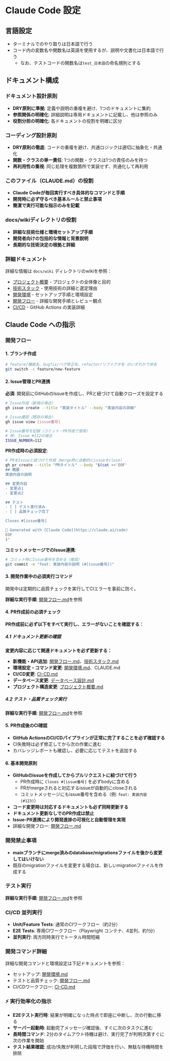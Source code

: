 # Claude Code 設定

## 言語設定
- ターミナルでのやり取りは日本語で行う
- コード内の変数名や関数名は英語を使用するが、説明や文書化は日本語で行う
    - なお、テストコードの関数名は`test_日本語`の命名規則とする

## ドキュメント構成

### ドキュメント設計原則
- **DRY原則に準拠**: 定義や説明の重複を避け、1つのドキュメントに集約
- **参照関係の明確化**: 詳細説明は専用ドキュメントに記載し、他は参照のみ
- **役割分担の明確化**: 各ドキュメントの役割を明確に区分

### コーディング設計原則
- **DRY原則の徹底**: コードの重複を避け、共通ロジックは適切に抽象化・共通化
- **関数・クラスの単一責任**: 1つの関数・クラスは1つの責任のみを持つ
- **再利用性の重視**: 同じ処理を複数箇所で実装せず、共通化して再利用

### このファイル（CLAUDE.md）の役割
- **Claude Codeが毎回実行すべき具体的なコマンドと手順**
- **開発時に必ず守るべき基本ルールと禁止事項**
- **簡潔で実行可能な指示のみを記載**

### docs/wikiディレクトリの役割
- **詳細な技術仕様と環境セットアップ手順**
- **開発者向けの包括的な情報と背景説明**
- **長期的な技術決定の根拠と詳細**

### 詳細ドキュメント
詳細な情報は `docs/wiki` ディレクトリのwikiを参照：
- [プロジェクト概要](docs/wiki/プロジェクト概要.md) - プロジェクトの全体像と目的
- [技術スタック](docs/wiki/技術スタック.md) - 使用技術の詳細と選定理由
- [開発環境](docs/wiki/開発環境.md) - セットアップ手順と環境設定
- [開発フロー](docs/wiki/開発フロー.md) - 詳細な開発手順とレビュー観点
- [CI/CD](docs/wiki/CI-CD.md) - GitHub Actions の実装詳細

## Claude Code への指示

### 開発フロー

#### 1. ブランチ作成
```bash
# feature/機能名、bugfix/バグ修正名、refactor/リファクタ名 のいずれかで命名
git switch -c feature/new-feature
```

#### 2. Issue管理とPR連携
**必須**: 開発前にGitHubのIssueを作成し、PRと紐づけて自動クローズを設定する

```bash
# Issue作成（新規の場合）
gh issue create --title "実装タイトル" --body "実装内容の詳細"

# Issue確認（既存の場合）
gh issue view [issue番号]

# Issue番号を記録（コミット・PR作成で使用）
# 例: Issue #112の場合
ISSUE_NUMBER=112
```

**PR作成時の必須設定**:
```bash
# PRをIssueと紐づけて作成（merge時に自動的にissueをclose）
gh pr create --title "PRタイトル" --body "$(cat <<'EOF'
## 概要
実装内容の説明

## 変更内容
- 変更点1
- 変更点2

## テスト
- [ ] テスト実行済み
- [ ] 品質チェック完了

Closes #[issue番号]

🤖 Generated with [Claude Code](https://claude.ai/code)
EOF
)"
```

**コミットメッセージでのIssue連携**:
```bash
# コミット時にIssue番号を含める（推奨）
git commit -m "feat: 実装内容の説明 (#[issue番号])"
```

#### 3. 開発作業中の必須実行コマンド
開発中は定期的に品質チェックを実行してCIエラーを事前に防ぐ。

**詳細な実行手順**: [開発フロー.md](docs/wiki/開発フロー.md)を参照

#### 4. PR作成前の必須チェック
**PR作成前に必ず以下をすべて実行し、エラーがないことを確認する：**

##### 4.1 ドキュメント更新の確認
**変更内容に応じて関連ドキュメントを必ず更新する：**
- **新機能・API追加**: [開発フロー.md](docs/wiki/開発フロー.md)、[技術スタック.md](docs/wiki/技術スタック.md)
- **環境設定・コマンド変更**: [開発環境.md](docs/wiki/開発環境.md)、CLAUDE.md
- **CI/CD変更**: [CI-CD.md](docs/wiki/CI-CD.md)
- **データベース変更**: [データベース設計.md](docs/wiki/データベース設計.md)
- **プロジェクト構造変更**: [プロジェクト概要.md](docs/wiki/プロジェクト概要.md)

##### 4.2 テスト・品質チェック実行
**詳細な実行手順**: [開発フロー.md](docs/wiki/開発フロー.md)を参照

#### 5. PR作成後のCI確認
- **GitHub ActionsのCI/CDパイプラインが正常に完了することを必ず確認する**
- CI失敗時は必ず修正してから次の作業に進む
- カバレッジレポートも確認し、必要に応じてテストを追加する

#### 6. 基本開発原則
- **GitHubのissueを作成してからプルリクエストに紐づけて行う**
  - PR作成時に `Closes #[issue番号]` を必ずbodyに含める
  - PRがmergeされると対応するissueが自動的にcloseされる
  - コミットメッセージにもissue番号を含める（例: `feat: 実装内容 (#123)`）
- **コード変更時は対応するドキュメントも必ず同時更新する**
- **ドキュメント更新なしでのPR作成は禁止**
- **Issue-PR連携により開発進捗の可視化と自動管理を実現**
- 詳細な開発フロー: [開発フロー.md](docs/wiki/開発フロー.md)

### 開発禁止事項
- **mainブランチにmerge済みのdatabase/migrationsファイルを後から変更してはいけない**
- 既存のmigrationファイルを変更する場合は、新しいmigrationファイルを作成する

### テスト実行
**詳細な実行手順**: [開発フロー.md](docs/wiki/開発フロー.md)を参照

### CI/CD 並列実行
- **Unit/Feature Tests**: 通常のCIワークフロー（約2分）
- **E2E Tests**: 専用CIワークフロー（Playwright コンテナ、4並列、約1分）
- **並列実行**: 両方同時実行でトータル時間短縮

### 開発コマンド詳細
詳細な開発コマンドと環境設定は下記ドキュメントを参照：
- セットアップ: [開発環境.md](docs/wiki/開発環境.md)
- テストと品質チェック: [開発フロー.md](docs/wiki/開発フロー.md)
- CI/CDワークフロー: [CI-CD.md](docs/wiki/CI-CD.md)

### ⚡ 実行効率化の指示
- **E2Eテスト実行時**: 結果が明確になった時点で即座に中断し、次の行動に移る
- **サーバー起動時**: 起動完了メッセージ確認後、すぐに次のタスクに進む
- **長時間コマンド**: 2分のタイムアウト待機は避け、実行完了が判明次第すぐに次の作業を開始
- **テスト結果確認**: 成功/失敗が判明した段階で評価を行い、無駄な待機時間を排除